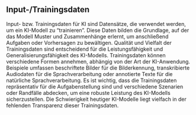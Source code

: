 ## Input-/Trainingsdaten
Input- bzw. Trainingsdaten für KI sind Datensätze, die verwendet werden, um ein KI-Modell zu “trainieren”. Diese Daten bilden die Grundlage, auf der das Modell Muster und Zusammenhänge erlernt, um anschließend Aufgaben oder Vorhersagen zu bewältigen. Qualität und Vielfalt der Trainingsdaten sind entscheidend für die Leistungsfähigkeit und Generalisierungsfähigkeit des KI-Modells. Trainingsdaten können verschiedene Formen annehmen, abhängig von der Art der KI-Anwendung. Beispiele umfassen beschriftete Bilder für die Bilderkennung, transkribierte Audiodaten für die Sprachverarbeitung oder annotierte Texte für die natürliche Sprachverarbeitung. Es ist wichtig, dass die Trainingsdaten repräsentativ für die Aufgabenstellung sind und verschiedene Szenarien oder Randfälle abdecken, um eine robuste Leistung des KI-Modells sicherzustellen.
Die Schwierigkeit heutiger KI-Modelle liegt vielfach in der fehlenden Transparenz dieser Trainingsdaten.
